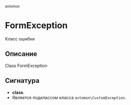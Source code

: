 <small>avtomon</small>

FormException
=============

Класс ошибки

Описание
-----------

Class FormException

Сигнатура
---------

- **class**.
- Является подклассом класса `avtomon\CustomException`.
